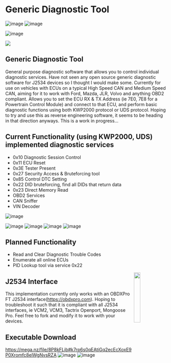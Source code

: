 # Generic Diagnostic Tool

![image](https://user-images.githubusercontent.com/57064943/163714778-8598c24a-6ae2-49f6-ba4c-42de94dfa025.png)
![image](https://github.com/user-attachments/assets/0283746b-6880-4dab-a376-7861bda1d027)

![image](https://user-images.githubusercontent.com/57064943/163714778-8598c24a-6ae2-49f6-ba4c-42de94dfa025.png)

<a href="https://testerpresent.com.au/"><img src="https://img.shields.io/badge/Tester Present -Specialist Automotive Solutions-blue" /></a>

## Generic Diagnostic Tool
General purpose diagnostic software that allows you to control individual diagnostic services. Have not seen any open source generic diagnostic software for J2534 devices so I thought I would make some. Currently for use on vehicles with ECUs on a typical High Speed CAN and Medium Speed CAN, aiming for it to work with Ford, Mazda, JLR, Volvo and anything OBD2 compliant. Allows you to set the ECU RX & TX Address (ie 7E0, 7E8 for a Powertrain Control Module) and connect to that ECU, and perform basic diagnostic functions using both KWP2000 protocol or UDS protocol. Hoping to try and use this as reverse engineering software, it seems to be heading in that direction anyways. This is a work in progress... 

## Current Functionality (using KWP2000, UDS) implemented diagnostic services
- 0x10 Diagnostic Session Control
- 0x11 ECU Reset
- 0x3E Tester Present
- 0x27 Security Access & Bruteforcing tool
- 0x85 Control DTC Setting
- 0x22 DID bruteforcing, find all DIDs that return data
- 0x23 Direct Memory Read
- OBD2 Services
- CAN Sniffer
- VIN Decoder

![image](https://github.com/user-attachments/assets/586e7fbf-9265-4dab-b46c-9ff85fc407cb)

    

![image](https://github.com/user-attachments/assets/c43cbd55-5c05-4653-8ea9-c111af294497)
![image](https://github.com/user-attachments/assets/d1ea71cb-21b5-47fb-aeef-4032bd605bdb)
![image](https://github.com/user-attachments/assets/ba8fb23b-3de2-4275-933c-e7bffbb3df7b)
![image](https://github.com/user-attachments/assets/1543b81b-6b83-4c1a-8391-e8cda4de3e17)





## Planned Functionality 

- Read and Clear Diagnostic Trouble Codes
- Enumerate all online ECUs
- PID Lookup tool via service 0x22


<img align="right" src="https://testerpresent.com.au/wp-content/uploads/2024/03/EDR@2x-1.png" height="20%" width="20%"/>

## J2534 Interface
This implementation currently only works with an OBDXPro FT J2534 interface(https://obdxpro.com). Hoping to troubleshoot it such that it is compliant with all J2534 interfaces, ie VCM2, VCM3, Tactrix Openport, Mongoose Pro. Feel free to fork and modify it to work with your devices.

## Executable Download
https://mega.nz/file/8P8kFLjb#k7rp6s0qEAtiGq2ecEcXoxE9P0Xromfc8elWgNvsRZA
![image](https://github.com/user-attachments/assets/5d286541-9565-4ab7-8677-83823695f371)
![image](https://user-images.githubusercontent.com/57064943/163714778-8598c24a-6ae2-49f6-ba4c-42de94dfa025.png)
